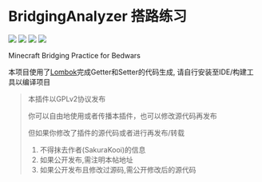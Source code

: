 # BridgingAnalyzer 搭路练习

![](https://img.shields.io/github/license/SakuraKoi/BridgingAnalyzer?style=flat-square) ![](https://img.shields.io/github/downloads/SakuraKoi/BridgingAnalyzer/total?style=flat-square) ![](https://img.shields.io/bstats/players/3991?style=flat-square) ![](https://img.shields.io/bstats/servers/3991?style=flat-square)

Minecraft Bridging Practice for Bedwars

本项目使用了[Lombok](https://projectlombok.org/)完成Getter和Setter的代码生成, 请自行安装至IDE/构建工具以编译项目

> 本插件以GPLv2协议发布
>   
> 你可以自由地使用或者传播本插件，也可以修改源代码再发布
> 
> 但如果你修改了插件的源代码或者进行再发布/转载
> 1. 不得抹去作者(SakuraKooi)的信息
> 2. 如果公开发布,需注明本帖地址
> 3. 如果公开发布且修改过源码,需公开修改后的源代码
